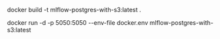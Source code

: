 docker build -t mlflow-postgres-with-s3:latest .

docker run -d -p 5050:5050 --env-file docker.env mlflow-postgres-with-s3:latest
